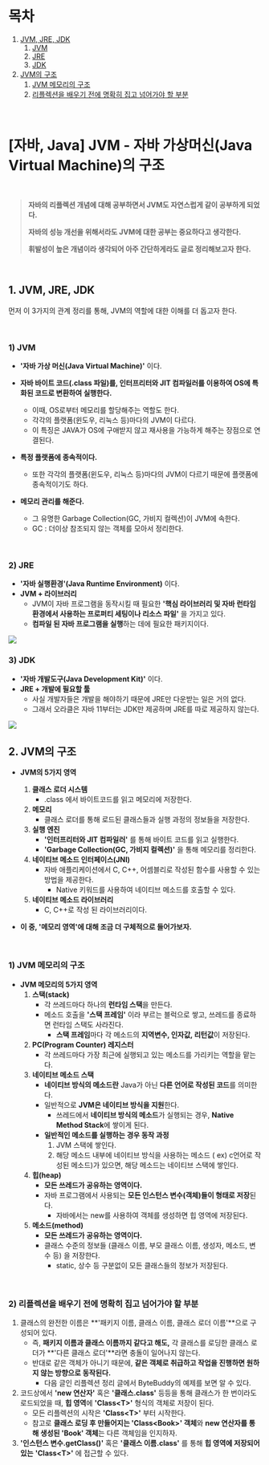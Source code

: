 # 목차

1. [JVM, JRE, JDK](#1-jvm-jre-jdk) <br/>
    1. [JVM](#1-jvm) <br/>
    2. [JRE](#2-jre) <br/>
    3. [JDK](#3-jdk) <br/>
2. [JVM의 구조](#2-jvm의-구조) <br/>
    1. [JVM 메모리의 구조](#1-jvm-메모리의-구조) <br/>
    2. [리플렉션을 배우기 전에 명확히 집고 넘어가야 할 부분](#2-리플렉션을-배우기-전에-명확히-집고-넘어가야-할-부분) <br/>

<br/>

# [자바, Java] JVM - 자바 가상머신(Java Virtual Machine)의 구조

<br/>

> **자바의 리플렉션 개념에 대해 공부하면서 JVM도 자연스럽게 같이 공부하게 되었다.**
>
> **자바의 성능 개선을 위해서라도 JVM에 대한 공부는 중요하다고 생각한다.**
>
> **휘발성이 높은 개념이라 생각되어 아주 간단하게라도 글로 정리해보고자 한다.**

<br/>

## 1. JVM, JRE, JDK

먼저 이 3가지의 관계 정리를 통해, JVM의 역할에 대한 이해를 더 돕고자 한다.

<br/>

### 1) JVM

- **'자바 가상 머신(Java Virtual Machine)'** 이다.

- **자바 바이트 코드(.class 파일)를, 인터프리터와 JIT 컴파일러를 이용하여 OS에 특화된 코드로 변환하여 실행한다.**
  - 이때, OS로부터 메모리를 할당해주는 역할도 한다.
  - 각각의 플랫폼(윈도우, 리눅스 등)마다의 JVM이 다르다.
  - 이 특징은 JAVA가 OS에 구애받지 않고 재사용을 가능하게 해주는 장점으로 연결된다.
- **특정 플랫폼에 종속적이다.**
  - 또한 각각의 플랫폼(윈도우, 리눅스 등)마다의 JVM이 다르기 때문에 플랫폼에 종속적이기도 하다.
- **메모리 관리를 해준다.**
  - 그 유명한 Garbage Collection(GC, 가비지 컬렉션)이 JVM에 속한다.
  - GC : 더이상 참조되지 않는 객체를 모아서 정리한다.

<br/>

### 2) JRE

- **'자바 실행환경'(Java Runtime Environment)** 이다.
- **JVM + 라이브러리**
  - JVM이 자바 프로그램을 동작시킬 때 필요한 **'핵심 라이브러리 및 자바 런타임 환경에서 사용하는 프로퍼티 세팅이나 리소스 파일'** 을 가지고 있다.
  - **컴파일 된 자바 프로그램을 실행**하는 데에 필요한 패키지이다.

<img src="https://tjdtls690.github.io/assets/img/blog/jvm01.PNG">

<br/>

### 3) JDK

- **'자바 개발도구(Java Development Kit)'** 이다.
- **JRE + 개발에 필요할 툴**
  - 사실 개발자들은 개발을 해야하기 때문에 JRE만 다운받는 일은 거의 없다.
  - 그래서 오라클은 자바 11부터는 JDK만 제공하며 JRE를 따로 제공하지 않는다.

<img src="https://tjdtls690.github.io/assets/img/blog/jvm02.PNG">

<br/>

## 2. JVM의 구조

- **JVM의 5가지 영역**
  1. **클래스 로더 시스템**
     - .class 에서 바이트코드를 읽고 메모리에 저장한다.
  2. **메모리**
     - 클래스 로더를 통해 로드된 클래스들과 실행 과정의 정보들을 저장한다.
  3. **실행 엔진**
     - **'인터프리터와 JIT 컴파일러'** 를 통해 바이트 코드를 읽고 실행한다.
     - **'Garbage Collection(GC, 가비지 컬렉션)'** 을 통해 메모리를 정리한다.
  4. **네이티브 메소드 인터페이스(JNI)**
     - 자바 애플리케이션에서 C, C++, 어셈블리로 작성된 함수를 사용할 수 있는 방법을 제공한다.
       - Native 키워드를 사용하여 네이티브 메소드를 호출할 수 있다.
  5. **네이티브 메소드 라이브러리**
     - C, C++로 작성 된 라이브러리이다.

- **이 중, '메모리 영역'에 대해 조금 더 구체적으로 들어가보자.**

<br/>

### 1) JVM 메모리의 구조

- **JVM 메모리의 5가지 영역**
  1. **스택(stack)**
     - 각 쓰레드마다 하나의 **런타임 스택**을 만든다.
     - 메소드 호출을 **'스택 프레임'** 이라 부르는 블럭으로 쌓고, 쓰레드를 종료하면 런타임 스택도 사라진다.
       - **스택 프레임**마다 각 메소드의 **지역변수, 인자값, 리턴값**이 저장된다.<br/>
  2. **PC(Program Counter) 레지스터**
     - 각 쓰레드마다 가장 최근에 실행되고 있는 메소드를 가리키는 역할을 맡는다.<br/>
  3. **네이티브 메소드 스택**
     - **네이티브 방식의 메소드란** Java가 아닌 **다른 언어로 작성된 코드**를 의미한다.
     - 일반적으로 **JVM은 네이티브 방식을 지원**한다.
       - 쓰레드에서 **네이티브 방식의 메소드**가 실행되는 경우, **Native Method Stack**에 쌓이게 된다.
     - **일반적인 메소드를 실행하는 경우 동작 과정** 
       1. JVM 스택에 쌓인다.
       2. 해당 메소드 내부에 네이티브 방식을 사용하는 메소드 ( ex) c언어로 작성된 메소드)가 있으면, 해당 메소드는 네이티브 스택에 쌓인다.<br/>
  4. **힙(heap)**
     - **모든 쓰레드가 공유하는 영역이다.**
     - 자바 프로그램에서 사용되는 **모든 인스턴스 변수(객체)들이 형태로 저장**된다.
       - 자바에서는 new를 사용하여 객체를 생성하면 힙 영역에 저장된다.<br/>
  5. **메소드(method)**
     - **모든 쓰레드가 공유하는 영역이다.**
     - 클래스 수준의 정보들 (클래스 이름, 부모 클래스 이름, 생성자, 메소드, 변수 등) 을 저장한다.
       - static, 상수 등 구분없이 모든 클래스들의 정보가 저장된다.

<br/>

### 2) 리플렉션을 배우기 전에 명확히 집고 넘어가야 할 부분

1. 클래스의 완전한 이름은 **'패키지 이름, 클래스 이름, 클래스 로더 이름'**으로 구성되어 있다.
   - 즉, **패키지 이름과 클래스 이름까지 같다고 해도,** 각 클래스를 로딩한 클래스 로더가 **'다른 클래스 로더'**라면 충돌이 일어나지 않는다.
   - 반대로 같은 객체가 아니기 때문에, **같은 객체로 취급하고 작업을 진행하면 원하지 않는 방향으로 동작된다.**
     - 다음 글인 리플렉션 정리 글에서 ByteBuddy의 예제를 보면 알 수 있다.
2. 코드상에서 **'new 연산자'** 혹은 **'클래스.class'** 등등을 통해 클래스가 한 번이라도 로드되었을 때, **힙 영역**에 **'Class\<T\>'** 형식의 객체로 저장이 된다.
   - 모든 리플렉션의 시작은 **'Class\<T\>'** 부터 시작한다.
   - 참고로 **클래스 로딩 후 만들어지는 'Class\<Book\>' 객체**와 **new 연산자를 통해 생성된 'Book' 객체**는 다른 객체임을 인지하자.
3. **'인스턴스 변수.getClass()'** 혹은 **'클래스 이름.class'** 를 통해 **힙 영역에 저장되어있는** **'Class\<T\>'** 에 접근할 수 있다.
